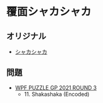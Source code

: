 # 覆面シャカシャカ

## オリジナル
- [シャカシャカ](shakashaka.md)

## 問題
- [WPF PUZZLE GP 2021 ROUND 3](../questions/wpfpgp2021-3.md)
	- 11\. Shakashaka (Encoded)
